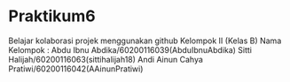 # Praktikum6
Belajar kolaborasi projek menggunakan github
Kelompok II (Kelas B)
Nama Kelompok :
Abdu Ibnu Abdika/60200116039(AbduIbnuAbdika)
Sitti Halijah/60200116063(sittihalijah18)
Andi Ainun Cahya Pratiwi/60200116042(AAinunPratiwi)
